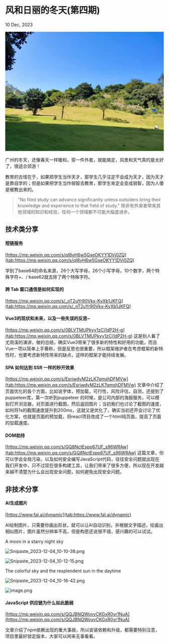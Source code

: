 # 风和日丽的冬天(第四期)

10 Dec, 2023


![Snipaste_2023-12-10_12-54-35.jpg](../../images/6587cb8ecef0d.jpg)

广州的冬天，还像春天一样暖和，穿一件外套，就能搞定，风景和天气真的是太好了，很适合郊游！



教育的古怪在于，如果把学生当作天才，那学生几乎注定不会成为天才，因为天才是靠自学的；但是如果把学生当作弱智去教育，那学生肯定会变成弱智，因为人傻是被教出来的。

> "No filed study can advance significantly unless outsiders bring their knowledge and experience to that field of study."
> 除非有外来者带来其他领域的知识和经验，任何一个领域都不可能大幅度进步。



## 技术类分享

#### 短链服务

[https://mp.weixin.qq.com/s/qI8yH6w5GxeOKYY1DVj0ZQ](tab:https://mp.weixin.qq.com/s/qI8yH6w5GxeOKYY1DVj0ZQ)

学到了base64的命名来源，26个大写字母，26个小写字母，10个数字，两个特殊字符+、/
base62就去除了两个特殊字符。


#### 跨 Tab 窗口通信是如何实现的  

[https://mp.weixin.qq.com/s/_nT2uYr90Vkx-KvXb1JKFQ](tab:https://mp.weixin.qq.com/s/_nT2uYr90Vkx-KvXb1JKFQ)


#### Vue3的现状和未来，以及一些失误的反思~  

[https://mp.weixin.qq.com/s/0BLVTMUPkyy1zCi1dP2H-g](tab:https://mp.weixin.qq.com/s/0BLVTMUPkyy1zCi1dP2H-g)
这是别人看了尤雨溪的演讲，做的总结，确实Vue3带来了很多新的特性和好用的功能，而且Vue一项以简单上手著称，但是反思也很重要，所以框架维护者在考虑框架的新特性时，也要考虑新特性带来的缺点，这样的框架才能持续发展。

#### SPA 如何达到 SSR 一样的秒开效果

[https://mp.weixin.qq.com/s/EsriwdyM2zLK7qmshDFMVw](tab:https://mp.weixin.qq.com/s/EsriwdyM2zLK7qmshDFMVw)
文章中介绍了页面优化的各个方面，比如说字体，预加载，可行性，风险评估，自测，还提到了puppeteer库，第一次听到puppeteer 的时候，是公司内部的海报服务，可以模拟打开浏览器，对页面进行截图，然后返回图片；当初我们也讨论了截图的速度，如何将1s的截图速度提升到200ms，这就又是优化了，确实当初还开会讨论了优化方案，也就是页面的预加载，将react项目改成了一个html纯页面，提高了页面的加载速度。

#### DOM劫持

[https://mp.weixin.qq.com/s/GQ8NctEspp67UF_s96WRAw](tab:https://mp.weixin.qq.com/s/GQ8NctEspp67UF_s96WRAw)
这篇文章，你可以学会全局污染，以及如何安全编写JavaScript代码，往往安全问题就出现在我们开发中，只不过现在很多构建工具，让我们带来了很多方便，所以现在开发越来越不清楚为什么会出现安全问题，如何避免出现安全问题。

## 非技术分享

#### AI生成图片

[https://www.fal.ai/dynamic](tab:https://www.fal.ai/dynamic)

AI绘制图片，只需要你画出形状，就可以让AI自动识别，并根据文字描述，绘画出相似图片，图片虽然分辨率不高，但是构思还说很不错，感兴趣的可以试试。

A moon in a starry night sky

![Snipaste_2023-12-04_10-10-38.png](https://i.ibb.co/74jTMQ4/Snipaste-2023-12-04-10-10-38.png)

![Snipaste_2023-12-04_10-12-15.png](https://i.ibb.co/SvsxWbf/Snipaste-2023-12-04-10-12-15.png)


The colorful sky and the resplendent sun in the daytime


![Snipaste_2023-12-04_10-16-42.png](https://i.ibb.co/YpRttM8/Snipaste-2023-12-04-10-16-42.png)


![image.png](https://i.ibb.co/kyzvZxr/image.png)


#### JavaScript 供应链为什么如此脆弱

[https://mp.weixin.qq.com/s/QQJBNQWovvCKGxR0yr1NuA](https://mp.weixin.qq.com/s/QQJBNQWovvCKGxR0yr1NuA)

文章介绍了npm依赖出现的重大事故，所以安装依赖和升级，都需要特别注意，项目里最好锁定版本，大家可以闲来无事看看。

